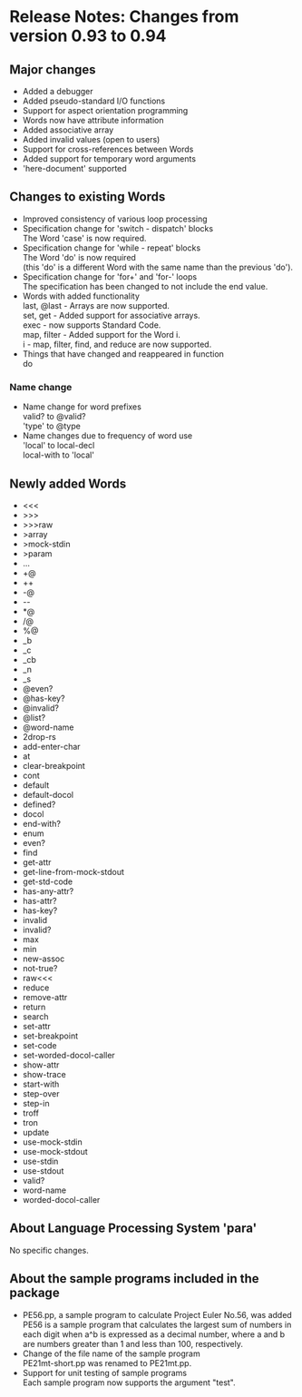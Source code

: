 # Release Notes: Changes from version 0.93 to 0.94

## Major changes
* Added a debugger
* Added pseudo-standard I/O functions
* Support for aspect orientation programming
* Words now have attribute information
* Added associative array
* Added invalid values (open to users)
* Support for cross-references between Words
* Added support for temporary word arguments
* 'here-document' supported

## Changes to existing Words
* Improved consistency of various loop processing
* Specification change for 'switch - dispatch' blocks  
     The Word 'case' is now required.
* Specification change for 'while - repeat' blocks  
     The Word 'do' is now required  
     (this 'do' is a different Word with the same name than the previous 'do').
* Specification change for 'for+' and 'for-' loops  
     The specification has been changed to not include the end value.
* Words with added functionality  
     last, @last - Arrays are now supported.  
     set, get - Added support for associative arrays.  
     exec - now supports Standard Code.  
     map, filter - Added support for the Word i.  
     i - map, filter, find, and reduce are now supported.
* Things that have changed and reappeared in function  
     do

### Name change
* Name change for word prefixes  
     valid? to @valid?  
     'type' to @type
* Name changes due to frequency of word use  
     'local' to local-decl  
     local-with to 'local'

## Newly added Words
* &lt;&lt;&lt;
* &gt;&gt;&gt;
* &gt;&gt;&gt;raw
* &gt;array
* &gt;mock-stdin
* &gt;param
* ...
* +@
* ++
* -@
* --
* &ast;@
* /@
* %@
* &#095;b
* &#095;c
* &#095;cb
* &#095;n
* &#095;s
* @even?
* @has-key?
* @invalid?
* @list?
* @word-name
* 2drop-rs
* add-enter-char
* at
* clear-breakpoint
* cont
* default
* default-docol
* defined?
* docol
* end-with?
* enum
* even?
* find
* get-attr
* get-line-from-mock-stdout
* get-std-code
* has-any-attr?
* has-attr?
* has-key?
* invalid
* invalid?
* max
* min
* new-assoc
* not-true?
* raw&lt;&lt;&lt;
* reduce
* remove-attr
* return
* search
* set-attr
* set-breakpoint
* set-code
* set-worded-docol-caller
* show-attr
* show-trace
* start-with
* step-over
* step-in
* troff
* tron
* update
* use-mock-stdin
* use-mock-stdout
* use-stdin
* use-stdout
* valid?
* word-name
* worded-docol-caller

## About Language Processing System 'para'
No specific changes.

## About the sample programs included in the package
* PE56.pp, a sample program to calculate Project Euler No.56, was added  
     PE56 is a sample program that calculates the largest sum of numbers in each digit when a^b is expressed as a decimal number, where a and b are numbers greater than 1 and less than 100, respectively.
* Change of the file name of the sample program  
     PE21mt-short.pp was renamed to PE21mt.pp.
* Support for unit testing of sample programs  
     Each sample program now supports the argument "test".
